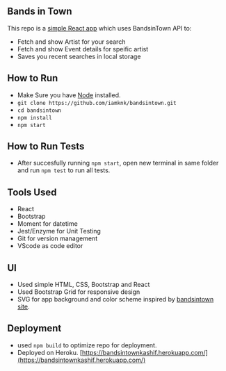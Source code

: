 ## Bands in Town
This repo is a [simple React app](https://bandsintownkashif.herokuapp.com/) which uses BandsinTown API to:
* Fetch and show Artist for your search
* Fetch and show Event details for speific artist 
* Saves you recent searches in local storage

## How to Run
* Make Sure you have [Node](https://nodejs.org/en/) installed.
* ```git clone https://github.com/iamknk/bandsintown.git```
* ```cd bandsintown```
* ```npm install```
* ```npm start```

## How to Run Tests
* After succesfully running ```npm start```, open new terminal in same folder and run ```npm test``` to run all tests.

## Tools Used
* React
* Bootstrap
* Moment for datetime
* Jest/Enzyme for Unit Testing
* Git for version management
* VScode as code editor

## UI
* Used simple HTML, CSS, Bootstrap and React
* Used Bootstrap Grid for responsive design
* SVG for app background and color scheme inspired by [bandsintown site](https://www.bandsintown.com/).

## Deployment

* used ```npm build``` to optimize repo for deployment. 
* Deployed on Heroku. [https://bandsintownkashif.herokuapp.com/](https://bandsintownkashif.herokuapp.com/)
